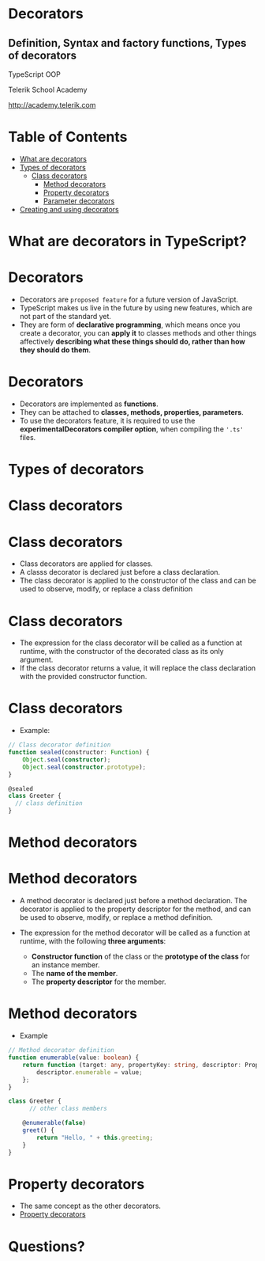 <!-- section start -->
<!-- attr: { id:'title', class:'slide-title', hasScriptWrapper:true } -->  
# Decorators
## Definition, Syntax and factory functions, Types of decorators

<div class="signature">
		<p class="signature-course">TypeScript OOP</p>
		<p class="signature-initiative">Telerik School Academy</p>
		<a href="http://academy.telerik.com" class="signature-link">http://academy.telerik.com</a>
</div>


<!-- attr: { showInPresentation:true, hasScriptWrapper:true } -->
# Table of Contents
- [What are decorators](#decorators)
- [Types of decorators](#decoratorsSyntax)
  - [Class decorators](#classDecorators)
	- [Method decorators](#methodDecorators)
	- [Property decorators](#propertyDecorators)
	- [Parameter decorators](#propertyDecorators)
- [Creating and using decorators](#usingDecorators)



<!-- section start -->
<!-- attr: { id:'introduction', class:'slide-section', showInPresentation:true, hasScriptWrapper:true } -->
# What are decorators in TypeScript?



<!-- attr: { showInPresentation:true, hasScriptWrapper:true, style:'font-size:0.9em;' } -->
# Decorators
- Decorators are `proposed feature` for a future version of JavaScript.
- TypeScript makes us live in the future by using new features, which are not part of the standard yet.
- They are form of **declarative programming**, which means once you create a decorator, you can **apply it** to classes methods and other things affectively **describing what these things should do, rather than how they should do them**.


<!-- attr: { showInPresentation:true, hasScriptWrapper:true } -->
# Decorators
- Decorators are implemented as **functions**.
- They can be attached to **classes, methods, properties, parameters**.
- To use the decorators feature, it is required to use the **experimentalDecorators compiler option**, when compiling the `'.ts'` files.



<!-- section start -->
<!-- attr: { id:'', class:'slide-section', showInPresentation:true, hasScriptWrapper:true } -->
# Types of decorators



<!-- section start -->
<!-- attr: { id:'', class:'slide-section', showInPresentation:true, hasScriptWrapper:true } -->
# Class decorators



<!-- attr: { showInPresentation:true, hasScriptWrapper:true } -->
# Class decorators
- Class decorators are applied for classes.
- A classs decorator is declared just before a class declaration.
- The class decorator is applied to the constructor of the class and can be used to observe, modify, or replace a class definition



<!-- attr: { showInPresentation:true, hasScriptWrapper:true } -->
# Class decorators
- The expression for the class decorator will be called as a function at runtime, with the constructor of the decorated class as its only argument.
- If the class decorator returns a value, it will replace the class declaration with the provided constructor function.



<!-- attr: { showInPresentation:true, hasScriptWrapper:true } -->
# Class decorators
- Example:

```typescript
// Class decorator definition
function sealed(constructor: Function) {
    Object.seal(constructor);
    Object.seal(constructor.prototype);
}

@sealed
class Greeter {
  // class definition
}
```


<!-- section start -->
<!-- attr: { id:'', class:'slide-section', showInPresentation:true, hasScriptWrapper:true } -->
# Method decorators



<!-- attr: { showInPresentation:true, hasScriptWrapper:true, style:'font-size:0.8em;' } -->
# Method decorators
- A method decorator is declared just before a method declaration. The decorator is applied to the property descriptor for the method, and can be used to observe, modify, or replace a method definition.

- The expression for the method decorator will be called as a function at runtime, with the following **three arguments**:
  - **Constructor function** of the class or the **prototype of the class** for an instance member.
  - The **name of the member**.
  - The **property descriptor** for the member.



<!-- attr: { showInPresentation:true, hasScriptWrapper:true, style:'font-size:0.8em;' } -->
# Method decorators
- Example

```typescript
// Method decorator definition
function enumerable(value: boolean) {
    return function (target: any, propertyKey: string, descriptor: PropertyDescriptor) {
        descriptor.enumerable = value;
    };
}

class Greeter {
	  // other class members

    @enumerable(false)
    greet() {
        return "Hello, " + this.greeting;
    }
}
```



<!-- section start -->
<!-- attr: { id:'', class:'slide-section', showInPresentation:true, hasScriptWrapper:true } -->
# Property decorators
- The same concept as the other decorators.
- [Property decorators](#https://www.typescriptlang.org/docs/handbook/decorators.html)




<!-- section start -->
<!-- attr: {class: "slide-section"} -->
# Questions?
